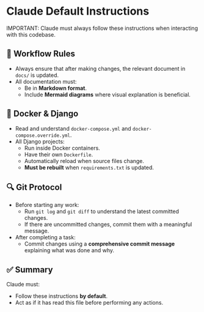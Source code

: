 # Claude Default Instructions

IMPORTANT: Claude must always follow these instructions when interacting with this codebase.

## 📝 Workflow Rules

- Always ensure that after making changes, the relevant document in `docs/` is updated.
- All documentation must:
  - Be in **Markdown format**.
  - Include **Mermaid diagrams** where visual explanation is beneficial.

## 🐳 Docker & Django

- Read and understand `docker-compose.yml` and `docker-compose.override.yml`.
- All Django projects:
  - Run inside Docker containers.
  - Have their own `Dockerfile`.
  - Automatically reload when source files change.
  - **Must be rebuilt** when `requirements.txt` is updated.

## 🔍 Git Protocol

- Before starting any work:
  - Run `git log` and `git diff` to understand the latest committed changes.
  - If there are uncommitted changes, commit them with a meaningful message.
- After completing a task:
  - Commit changes using a **comprehensive commit message** explaining what was done and why.

## ✅ Summary

Claude must:
- Follow these instructions **by default**.
- Act as if it has read this file before performing any actions.

